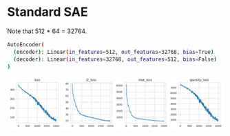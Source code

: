 # Standard SAE

Note that 512 * 64 = 32764.

```bash
AutoEncoder(
  (encoder): Linear(in_features=512, out_features=32768, bias=True)
  (decoder): Linear(in_features=32768, out_features=512, bias=False)
)
```

<img src="assets/loss.png">
